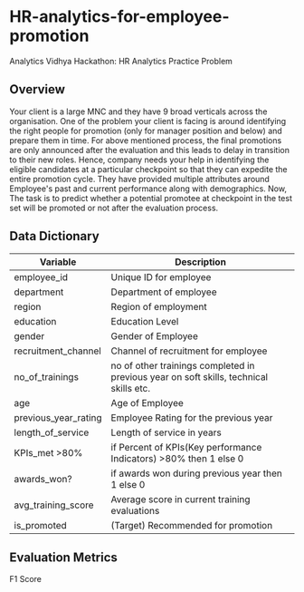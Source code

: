 # HR-analytics-for-employee-promotion
Analytics Vidhya Hackathon: HR Analytics Practice Problem

## Overview
Your client is a large MNC and they have 9 broad verticals across the organisation. One of the problem your client is facing is around identifying the right people for promotion (only for manager position and below) and prepare them in time. For above mentioned process, the final promotions are only announced after the evaluation and this leads to delay in transition to their new roles. Hence, company needs your help in identifying the eligible candidates at a particular checkpoint so that they can expedite the entire promotion cycle. They have provided multiple attributes around Employee's past and current performance along with demographics. Now, The task is to predict whether a potential promotee at checkpoint in the test set will be promoted or not after the evaluation process.

## Data Dictionary
| Variable | Description |
| --- | --- |
|employee_id | Unique ID for employee |
| department | Department of employee |
| region | Region of employment |
| education | Education Level |
| gender | Gender of Employee |
| recruitment_channel | Channel of recruitment for employee |
| no_of_trainings | no of other trainings completed in previous year on soft skills, technical skills etc. |
| age | Age of Employee |
| previous_year_rating | Employee Rating for the previous year |
| length_of_service | Length of service in years |
| KPIs_met >80% | if Percent of KPIs(Key performance Indicators) >80% then 1 else 0 |
| awards_won? | if awards won during previous year then 1 else 0 |
| avg_training_score | Average score in current training evaluations |
| is_promoted | (Target) Recommended for promotion |

## Evaluation Metrics
F1 Score
